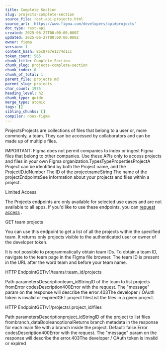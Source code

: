 ```yaml
---
title: Complete Section
slug: projects-complete-section
source_file: rest-api-projects.html
source_url: 'https://www.figma.com/developers/api#projects'
doc_type: rest-api
created: 2025-06-27T00:00:00.000Z
updated: 2025-06-27T00:00:00.000Z
owner: figma
version: 1
content_hash: 85c87e7e1274d1cc
token_count: 565
chunk_title: Complete Section
chunk_slug: projects-complete-section
chunk_index: 0
chunk_of_total: 1
parent_file: projects.md
parent_slug: projects
char_count: 1975
heading_level: h2
chunk_type: guide
merge_type: atomic
tags: []
sibling_chunks: []
compiler: noos-figma
---
```


ProjectsProjects are collections of files that belong to a user or, more commonly, a team. They can be accessed by collaborators and can be made up of multiple files.

IMPORTANT: Figma does not permit companies to index or ingest Figma files that belong to other companies. Use these APIs only to access projects and files in your own Figma organization.TypesTypePropertiesProjectA Project can be identified by both the Project name, and the ProjectID.idNumber The ID of the projectnameString The name of the projectEndpointsSee information about your projects and files within a project.

Limited Access

The Projects endpoints are only available for selected use cases and are not available to all apps. If you'd like to use these endpoints, you can [request access](https://forms.gle/xoWgCx5K25iYci5L6)
.

GET team projects

You can use this endpoint to get a list of all the projects within the specified team. It returns only projects visible to the authenticated user or owner of the developer token.

It is not possible to programmatically obtain team IDs. To obtain a team ID, navigate to the team page in the Figma file browser. The team ID is present in the URL after the word team and before your team name.

HTTP EndpointGET/v1/teams/:team_id/projects

Path parametersDescriptionteam_idStringID of the team to list projects fromError codesDescription400Error with the request. The "message" param on the response will describe the error.403The developer / OAuth token is invalid or expiredGET project filesList the files in a given project.

HTTP EndpointGET/v1/projects/:project_id/files

Path parametersDescriptionproject_idStringID of the project to list files frombranch_dataBooleanoptionalReturns branch metadata in the response for each main file with a branch inside the project. Default: false.Error codesDescription400Error with the request. The "message" param on the response will describe the error.403The developer / OAuth token is invalid or expired
